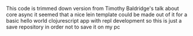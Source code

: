 This code is trimmed down version from Timothy Baldridge's talk about core async
it seemed that a nice lein template could be made out of it for a basic hello world clojurescript app with repl development
so this is just a save repository in order not to save it on my pc 

